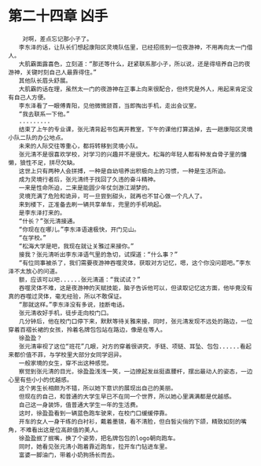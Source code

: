 # 第二十四章 凶手
        对啊，差点忘记那小子了。
       李东泽的话，让队长们想起康阳区灵境队伍里，已经招揽到一位夜游神，不用再向太一门借人。
       大肌霸面露喜色，立刻道：“那还等什么，赶紧联系那小子，所以说，还是得培养自己的夜游神，关键时刻自己人最靠得住。”
       其他队长眉头舒展。
       大肌霸的话在理，虽然太一门的夜游神在正事上向来很配合，但终究是外人，用起来肯定没有自己人方便。
       李东泽看了一眼傅青阳，见他微微颔首，当即掏出手机，走出会议室。
       “我去联系一下他。”
       .........
       结束了上午的专业课，张元清背起书包离开教室，下午的课他打算逃掉，去一趟康阳区灵境小队二队的办公地点。
       未来的人际交往等重心，都将转移到灵境小队。
       张元清不是很喜欢学校，对学习的兴趣并不是很大。松海的年轻人都有种发自骨子里的慵懒，狼性不足，拼尽欠缺。
       这世上只有两种人会拼搏，一种是自幼培养出积极向上的习惯，一种是生活所迫。
       成为灵境行者后，张元清终于找回了久违的奋斗精神。
       一来是性命所迫，二来是能圆少年仗剑游江湖梦的。
       灵境充满了危险和诡异，可一旦尝到甜头，就再也不甘心做一个凡人了。
       来到楼下，正准备去刷一辆共享单车，兜里的手机响起。
       是李东泽打来的。
       “什长？”张元清接通。
       “你现在在哪儿。”李东泽语速极快，开门见山。
       “在学校。”
       “松海大学是吧，我现在就让关雅过来接你。”
       接我？张元清听出李东泽语气里的急切，试探道：“什么事？”
       “有位同事被杀了，我们需要夜游神吞噬灵体，获取对方记忆，嗯，这个你没问题吧。”李东泽不太放心的问道。
       额，应该可以吧......张元清道：“我试试？”
       吞噬灵体不难，这是夜游神的天赋技能，脑子告诉他可以，但读取记忆这方面，他毕竟没有真的吞噬过灵体，毫无经验，所以不敢保证。
       “那就这样。”李东泽没有多说，挂断电话。
       张元清收好手机，徒步走向校门口。
       几分钟后，他在校门口停下来，默默等待关雅来接，同时，张元清发现不远处的路边，一位穿着百褶长裙的女孩，拎着名牌包包站在路边，像是在等人。
       徐盈盈？
       张元清审视了这位“班花”几眼，对方的穿着很讲究，手链、项链、耳坠、包包......看起来都价值不菲，与学校里大部分女同学迥异。
       一般家境的女生，穿不出这种感觉。
       察觉到张元清的目光，徐盈盈浅浅一笑，一边撩起发丝挺直腰杆，摆出最动人的姿态，一边心里有些小小的优越感。
       这个男生长相颇为不错，所以她下意识的展现出自己的美丽。
       但现在的自己，和普通的大学生早已不在同一个世界，所以她心里满满都是优越感。
       自己这一身装饰，值普通大学生一年的生活费。
       这时，徐盈盈看到一辆蓝色跑车驶来，在校门口缓缓停靠。
       开车的女人一身干练的白衬衫，戴着墨镜，看不清脸，但白皙尖俏的下颌，精致如刻的嘴角，不难看出这是位高颜值的美人。
       徐盈盈抿了抿嘴，换了个姿势，把名牌包包的logo朝向跑车。
       同时，她看见张元清小跑着靠近跑车，拉开车门钻进车里。
       富婆一脚油门，带着小奶狗扬长而去。
